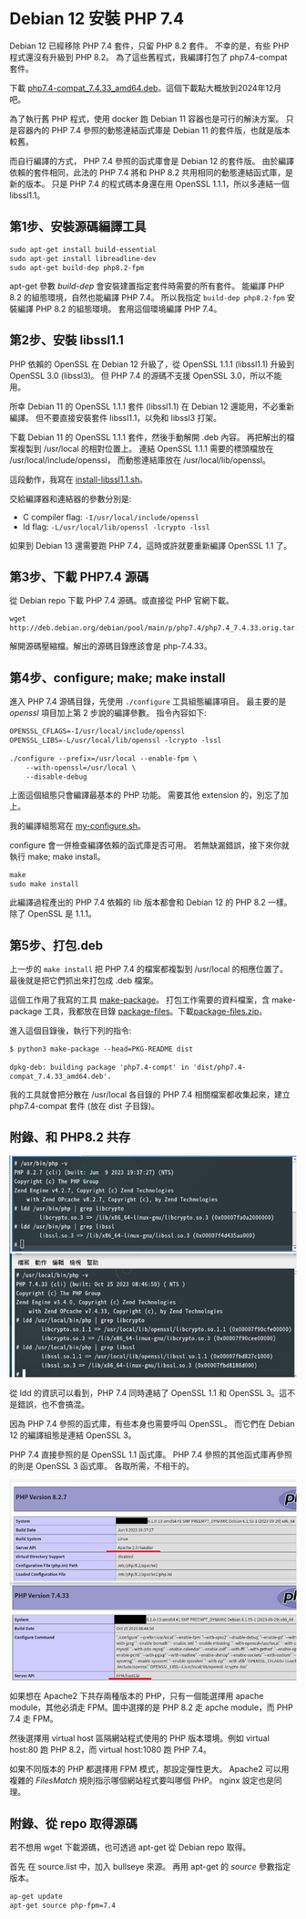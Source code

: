Debian 12 安裝 PHP 7.4
======================

Debian 12 已經移除 PHP 7.4 套件，只留 PHP 8.2 套件。
不幸的是，有些 PHP 程式還沒有升級到 PHP 8.2。
為了這些舊程式，我編譯打包了 php7.4-compat 套件。

下載 [php7.4-compat_7.4.33_amd64.deb](https://drive.google.com/file/d/1Pre4c53yRJ-D9IMerX4HQMkGL96qtVr4/view?usp=sharing)。這個下載點大概放到2024年12月吧。

為了執行舊 PHP 程式，使用 docker 跑 Debian 11 容器也是可行的解決方案。
只是容器內的 PHP 7.4 參照的動態連結函式庫是 Debian 11 的套件版，也就是版本較舊。

而自行編譯的方式， PHP 7.4 參照的函式庫會是 Debian 12 的套件版。
由於編譯依賴的套件相同，此法的 PHP 7.4 將和 PHP 8.2 共用相同的動態連結函式庫，是新的版本。
只是 PHP 7.4 的程式碼本身還在用 OpenSSL 1.1.1，所以多連結一個 libssl1.1。

第1步、安裝源碼編譯工具
-------------------

```term
sudo apt-get install build-essential
sudo apt-get install libreadline-dev
sudo apt-get build-dep php8.2-fpm
```

apt-get 參數 *build-dep* 會安裝建置指定套件時需要的所有套件。
能編譯 PHP 8.2 的組態環境，自然也能編譯 PHP 7.4。
所以我指定 `build-dep php8.2-fpm` 安裝編譯 PHP 8.2 的組態環境。
套用這個環境編譯 PHP 7.4。

第2步、安裝 libssl1.1
--------------------

PHP 依賴的 OpenSSL 在 Debian 12 升級了，從 OpenSSL 1.1.1 (libssl1.1) 升級到 OpenSSL 3.0 (libssl3)。
但 PHP 7.4 的源碼不支援 OpenSSL 3.0，所以不能用。

所幸 Debian 11 的 OpenSSL 1.1.1 套件 (libssl1.1) 在 Debian 12 還能用，不必重新編譯。
但不要直接安裝套件 libssl1.1，以免和 libssl3 打架。

下載 Debian 11 的 OpenSSL 1.1.1 套件，然後手動解開 .deb 內容。
再把解出的檔案複製到 /usr/local 的相對位置上。
連結 OpenSSL 1.1.1 需要的標頭檔放在 /usr/local/include/openssl，
而動態連結庫放在 /usr/local/lib/openssl。

這段動作，我寫在 [install-libssl1.1.sh](install-libssl1.1.sh)。

交給編譯器和連結器的參數分別是:

* C compiler flag: `-I/usr/local/include/openssl`
* ld flag: `-L/usr/local/lib/openssl -lcrypto -lssl`

如果到 Debian 13 還需要跑 PHP 7.4，這時或許就要重新編譯 OpenSSL 1.1 了。

第3步、下載 PHP7.4 源碼
-------------------

從 Debian repo 下載 PHP 7.4 源碼。或直接從 PHP 官網下載。

```term
wget http://deb.debian.org/debian/pool/main/p/php7.4/php7.4_7.4.33.orig.tar.xz
```

解開源碼壓縮檔。解出的源碼目錄應該會是 php-7.4.33。

第4步、configure; make; make install
---------------------------------

進入 PHP 7.4 源碼目錄，先使用 `./configure` 工具組態編譯項目。
最主要的是 *openssl* 項目加上第 2 步說的編譯參數。
指令內容如下:

```term
OPENSSL_CFLAGS=-I/usr/local/include/openssl
OPENSSL_LIBS=-L/usr/local/lib/openssl -lcrypto -lssl

./configure --prefix=/usr/local --enable-fpm \
    --with-openssl=/usr/local \
    --disable-debug
```

上面這個組態只會編譯最基本的 PHP 功能。
需要其他 extension 的，別忘了加上。

我的編譯組態寫在 [my-configure.sh](my-configure.sh)。

configure 會一併檢查編譯依賴的函式庫是否可用。
若無缺漏錯誤，接下來你就執行 make; make install。

```term
make
sudo make install
```

此編譯過程產出的 PHP 7.4 依賴的 lib 版本都會和 Debian 12 的 PHP 8.2 一樣。
除了 OpenSSL 是 1.1.1。

第5步、打包.deb
---------------

上一步的 `make install` 把 PHP 7.4 的檔案都複製到 /usr/local 的相應位置了。
最後就是把它們抓出來打包成 .deb 檔案。

這個工作用了我寫的工具 [make-package](https://github.com/shirock/rocksources/tree/master/linux/make-package)。
打包工作需要的資料檔案，含 make-package 工具，我都放在目錄 [package-files](package-files)。下載[package-files.zip](package-files.zip)。

進入這個目錄後，執行下列的指令:

```term
$ python3 make-package --head=PKG-README dist

dpkg-deb: building package 'php7.4-compt' in 'dist/php7.4-compat_7.4.33_amd64.deb'.
```

我的工具就會把分散在 /usr/local 各目錄的 PHP 7.4 相關檔案都收集起來，建立 php7.4-compat 套件 (放在 dist 子目錄)。

附錄、和 PHP8.2 共存
---------------

![php-cli -m](php-compat-screenshot-1.png)

從 ldd 的資訊可以看到，PHP 7.4 同時連結了 OpenSSL 1.1 和 OpenSSL 3。這不是錯誤，也不會搞混。

因為 PHP 7.4 參照的函式庫，有些本身也需要呼叫 OpenSSL。
而它們在 Debian 12 的編譯組態是連結 OpenSSL 3。

PHP 7.4 直接參照的是 OpenSSL 1.1 函式庫。
PHP 7.4 參照的其他函式庫再參照的則是 OpenSSL 3 函式庫。
各取所需，不相干的。

![Apache2 phpinfo](php-compat-screenshot-2.png)

如果想在 Apache2 下共存兩種版本的 PHP，只有一個能選擇用 apache module，其他必須走 FPM。圖中選擇的是 PHP 8.2 走 apche module，而 PHP 7.4 走 FPM。

然後選擇用 virtual host 區隔網站程式使用的 PHP 版本環境。例如 virtual host:80 跑 PHP 8.2，而 virtual host:1080 跑 PHP 7.4。

如果不同版本的 PHP 都選擇用 FPM 模式，那設定彈性更大。
Apache2 可以用複雜的 *FilesMatch* 規則指示哪個網站程式要叫哪個 PHP。
nginx 設定也是同理。

附錄、從 repo 取得源碼
----------------

若不想用 wget 下載源碼，也可透過 apt-get 從 Debian  repo 取得。

首先 在 source.list 中，加入 bullseye 來源。
再用 apt-get 的 *source* 參數指定版本。

```term
ap-get update
apt-get source php-fpm=7.4
```
